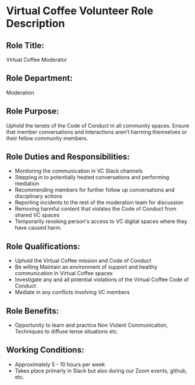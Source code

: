 # Virtual Coffee Volunteer Role Description

## Role Title:
Virtual Coffee Moderator

## Role Department:
Moderation

## Role Purpose:
Uphold the tenets of the Code of Conduct in all community spaces. Ensure that member conversations and interactions aren't harming themselves or their fellow community members.

## Role Duties and Responsibilities:
- Monitoring the communication in VC Slack channels 
- Stepping in to potentially heated conversations and performing mediation
- Recommending members for further follow up conversations and disciplinary actions
- Reporting incidents to the rest of the moderation team for discussion
- Removing harmful content that violates the Code of Conduct from shared VC spaces
- Temporarily revoking person's access to VC digital spaces where they have caused harm.

## Role Qualifications:
- Uphold the Virtual Coffee mission and Code of Conduct
- Be willing Maintain an environment of support and healthy communication in Virtual Coffee spaces
- Investigate any and all potential violations of the Virtual Coffee Code of Conduct
- Mediate in any conflicts involving VC members

## Role Benefits:
- Opportunity to learn and practice Non Violent Communication, Techniques to diffuse tense situations etc.

## Working Conditions:
- Approximately 5 - 10 hours per week
- Takes place primarly in Slack but also during our Zoom events, github, etc.
